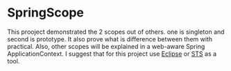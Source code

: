 # SpringScope
This prooject demonstrated the 2 scopes out of others. one is singleton and second is prototype. It also prove what is difference between them with practical.
Also, other scopes will be explained in a web-aware Spring ApplicationContext. I suggest that for this project use [Eclipse](https://www.eclipse.org/downloads/) or [STS](https://spring.io/tools) as a tool. 
